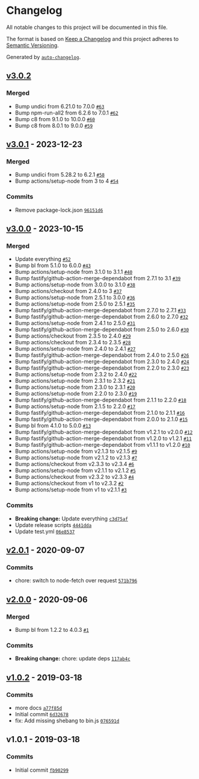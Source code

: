 # Changelog

All notable changes to this project will be documented in this file.

The format is based on [Keep a Changelog](https://keepachangelog.com/en/1.0.0/)
and this project adheres to [Semantic Versioning](https://semver.org/spec/v2.0.0.html).

Generated by [`auto-changelog`](https://github.com/CookPete/auto-changelog).

## [v3.0.2](https://github.com/bcomnes/gravatar-favicons/compare/v3.0.1...v3.0.2)

### Merged

- Bump undici from 6.21.0 to 7.0.0 [`#63`](https://github.com/bcomnes/gravatar-favicons/pull/63)
- Bump npm-run-all2 from 6.2.6 to 7.0.1 [`#62`](https://github.com/bcomnes/gravatar-favicons/pull/62)
- Bump c8 from 9.1.0 to 10.0.0 [`#60`](https://github.com/bcomnes/gravatar-favicons/pull/60)
- Bump c8 from 8.0.1 to 9.0.0 [`#59`](https://github.com/bcomnes/gravatar-favicons/pull/59)

## [v3.0.1](https://github.com/bcomnes/gravatar-favicons/compare/v3.0.0...v3.0.1) - 2023-12-23

### Merged

- Bump undici from 5.28.2 to 6.2.1 [`#58`](https://github.com/bcomnes/gravatar-favicons/pull/58)
- Bump actions/setup-node from 3 to 4 [`#54`](https://github.com/bcomnes/gravatar-favicons/pull/54)

### Commits

- Remove package-lock.json [`96151d6`](https://github.com/bcomnes/gravatar-favicons/commit/96151d64548c4fc466ddba51ae6e4c57a6bc3c05)

## [v3.0.0](https://github.com/bcomnes/gravatar-favicons/compare/v2.0.1...v3.0.0) - 2023-10-15

### Merged

- Update everything [`#52`](https://github.com/bcomnes/gravatar-favicons/pull/52)
- Bump bl from 5.1.0 to 6.0.0 [`#43`](https://github.com/bcomnes/gravatar-favicons/pull/43)
- Bump actions/setup-node from 3.1.0 to 3.1.1 [`#40`](https://github.com/bcomnes/gravatar-favicons/pull/40)
- Bump fastify/github-action-merge-dependabot from 2.7.1 to 3.1 [`#39`](https://github.com/bcomnes/gravatar-favicons/pull/39)
- Bump actions/setup-node from 3.0.0 to 3.1.0 [`#38`](https://github.com/bcomnes/gravatar-favicons/pull/38)
- Bump actions/checkout from 2.4.0 to 3 [`#37`](https://github.com/bcomnes/gravatar-favicons/pull/37)
- Bump actions/setup-node from 2.5.1 to 3.0.0 [`#36`](https://github.com/bcomnes/gravatar-favicons/pull/36)
- Bump actions/setup-node from 2.5.0 to 2.5.1 [`#35`](https://github.com/bcomnes/gravatar-favicons/pull/35)
- Bump fastify/github-action-merge-dependabot from 2.7.0 to 2.7.1 [`#33`](https://github.com/bcomnes/gravatar-favicons/pull/33)
- Bump fastify/github-action-merge-dependabot from 2.6.0 to 2.7.0 [`#32`](https://github.com/bcomnes/gravatar-favicons/pull/32)
- Bump actions/setup-node from 2.4.1 to 2.5.0 [`#31`](https://github.com/bcomnes/gravatar-favicons/pull/31)
- Bump fastify/github-action-merge-dependabot from 2.5.0 to 2.6.0 [`#30`](https://github.com/bcomnes/gravatar-favicons/pull/30)
- Bump actions/checkout from 2.3.5 to 2.4.0 [`#29`](https://github.com/bcomnes/gravatar-favicons/pull/29)
- Bump actions/checkout from 2.3.4 to 2.3.5 [`#28`](https://github.com/bcomnes/gravatar-favicons/pull/28)
- Bump actions/setup-node from 2.4.0 to 2.4.1 [`#27`](https://github.com/bcomnes/gravatar-favicons/pull/27)
- Bump fastify/github-action-merge-dependabot from 2.4.0 to 2.5.0 [`#26`](https://github.com/bcomnes/gravatar-favicons/pull/26)
- Bump fastify/github-action-merge-dependabot from 2.3.0 to 2.4.0 [`#24`](https://github.com/bcomnes/gravatar-favicons/pull/24)
- Bump fastify/github-action-merge-dependabot from 2.2.0 to 2.3.0 [`#23`](https://github.com/bcomnes/gravatar-favicons/pull/23)
- Bump actions/setup-node from 2.3.2 to 2.4.0 [`#22`](https://github.com/bcomnes/gravatar-favicons/pull/22)
- Bump actions/setup-node from 2.3.1 to 2.3.2 [`#21`](https://github.com/bcomnes/gravatar-favicons/pull/21)
- Bump actions/setup-node from 2.3.0 to 2.3.1 [`#20`](https://github.com/bcomnes/gravatar-favicons/pull/20)
- Bump actions/setup-node from 2.2.0 to 2.3.0 [`#19`](https://github.com/bcomnes/gravatar-favicons/pull/19)
- Bump fastify/github-action-merge-dependabot from 2.1.1 to 2.2.0 [`#18`](https://github.com/bcomnes/gravatar-favicons/pull/18)
- Bump actions/setup-node from 2.1.5 to 2.2.0 [`#17`](https://github.com/bcomnes/gravatar-favicons/pull/17)
- Bump fastify/github-action-merge-dependabot from 2.1.0 to 2.1.1 [`#16`](https://github.com/bcomnes/gravatar-favicons/pull/16)
- Bump fastify/github-action-merge-dependabot from 2.0.0 to 2.1.0 [`#15`](https://github.com/bcomnes/gravatar-favicons/pull/15)
- Bump bl from 4.1.0 to 5.0.0 [`#13`](https://github.com/bcomnes/gravatar-favicons/pull/13)
- Bump fastify/github-action-merge-dependabot from v1.2.1 to v2.0.0 [`#12`](https://github.com/bcomnes/gravatar-favicons/pull/12)
- Bump fastify/github-action-merge-dependabot from v1.2.0 to v1.2.1 [`#11`](https://github.com/bcomnes/gravatar-favicons/pull/11)
- Bump fastify/github-action-merge-dependabot from v1.1.1 to v1.2.0 [`#10`](https://github.com/bcomnes/gravatar-favicons/pull/10)
- Bump actions/setup-node from v2.1.3 to v2.1.5 [`#9`](https://github.com/bcomnes/gravatar-favicons/pull/9)
- Bump actions/setup-node from v2.1.2 to v2.1.3 [`#7`](https://github.com/bcomnes/gravatar-favicons/pull/7)
- Bump actions/checkout from v2.3.3 to v2.3.4 [`#6`](https://github.com/bcomnes/gravatar-favicons/pull/6)
- Bump actions/setup-node from v2.1.1 to v2.1.2 [`#5`](https://github.com/bcomnes/gravatar-favicons/pull/5)
- Bump actions/checkout from v2.3.2 to v2.3.3 [`#4`](https://github.com/bcomnes/gravatar-favicons/pull/4)
- Bump actions/checkout from v1 to v2.3.2 [`#2`](https://github.com/bcomnes/gravatar-favicons/pull/2)
- Bump actions/setup-node from v1 to v2.1.1 [`#3`](https://github.com/bcomnes/gravatar-favicons/pull/3)

### Commits

- **Breaking change:** Update everything [`c3d75af`](https://github.com/bcomnes/gravatar-favicons/commit/c3d75afbe5e9f756d7998543ad4ef4cb2d223670)
- Update release scripts [`4441dda`](https://github.com/bcomnes/gravatar-favicons/commit/4441ddabdbf60f68b59228a7812552ba7ebe9aa7)
- Update test.yml [`06e8537`](https://github.com/bcomnes/gravatar-favicons/commit/06e853787f7455bb6331c645805ec81a042ecc4f)

## [v2.0.1](https://github.com/bcomnes/gravatar-favicons/compare/v2.0.0...v2.0.1) - 2020-09-07

### Commits

- chore: switch to node-fetch over request [`571b796`](https://github.com/bcomnes/gravatar-favicons/commit/571b7967e3d8ebed095431dcfb977832665db98a)

## [v2.0.0](https://github.com/bcomnes/gravatar-favicons/compare/v1.0.2...v2.0.0) - 2020-09-06

### Merged

- Bump bl from 1.2.2 to 4.0.3 [`#1`](https://github.com/bcomnes/gravatar-favicons/pull/1)

### Commits

- **Breaking change:** chore: update deps [`117ab4c`](https://github.com/bcomnes/gravatar-favicons/commit/117ab4c0cf2fcc3d466d3baf35ab634d477df5b3)

## [v1.0.2](https://github.com/bcomnes/gravatar-favicons/compare/v1.0.1...v1.0.2) - 2019-03-18

### Commits

- more docs [`a77f85d`](https://github.com/bcomnes/gravatar-favicons/commit/a77f85d2b26eb2bd4475bb02ea2d9bc3b862b12b)
- Initial commit [`6d32678`](https://github.com/bcomnes/gravatar-favicons/commit/6d326786913a3cfab1199ce693decb8715af8e72)
- fix: Add missing shebang to bin.js [`076591d`](https://github.com/bcomnes/gravatar-favicons/commit/076591db44ccad1c81a4a97f20855b062c4ad395)

## v1.0.1 - 2019-03-18

### Commits

- Initial commit [`fb90299`](https://github.com/bcomnes/gravatar-favicons/commit/fb902995c19cccbd34b41bdfdfa023d0825acc3c)
